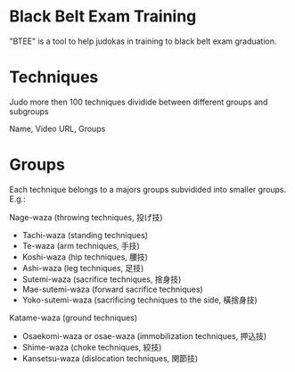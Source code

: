 # Black Belt Exam Training

"BTEE" is a tool to help judokas in training to black belt exam graduation.

# Techniques
Judo more then 100 techniques dividide between different groups and subgroups

Name, Video URL, Groups

# Groups
Each technique belongs to a majors groups subvidided into smaller groups. E.g.:

Nage-waza (throwing techniques, 投げ技)
- Tachi-waza (standing techniques)
- Te-waza (arm techniques, 手技)
- Koshi-waza (hip techniques, 腰技)
- Ashi-waza (leg techniques, 足技)
- Sutemi-waza (sacrifice techniques, 捨身技)
- Mae-sutemi-waza (forward sacrifice techniques)
- Yoko-sutemi-waza (sacrificing techniques to the side, 橫捨身技)
    
Katame-waza (ground techniques)
- Osaekomi-waza or osae-waza (immobilization techniques, 押込技)
- Shime-waza (choke techniques, 絞技)
- Kansetsu-waza (dislocation techniques, 関節技) 